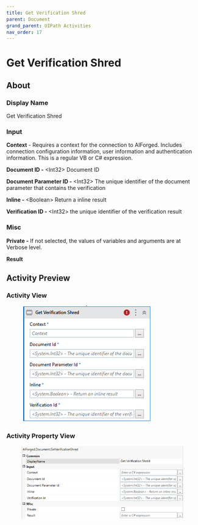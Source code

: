 ```yaml
---
title: Get Verification Shred
parent: Document
grand_parent: UIPath Activities
nav_order: 17
---
```


# Get Verification Shred

## About

### Display Name

Get Verification Shred

### Input

**Context** - Requires a context for the connection to AIForged. Includes connection configuration information, user information and authentication information. This is a regular VB or C# expression.

**Document ID -** \<Int32> Document ID

**Document Parameter ID -** \<Int32> The unique identifier of the document parameter that contains the verification

**Inline -** \<Boolean> Return a inline result

**Verification ID -** \<Int32> the unique identifier of the verification result

### Misc

**Private -** If not selected, the values of variables and arguments are at Verbose level.

**Result**

## Activity Preview

### Activity View

<figure><img src="../../.gitbook/assets/image (1).png" alt=""><figcaption></figcaption></figure>

### Activity Property View

<figure><img src="../../.gitbook/assets/image (15).png" alt=""><figcaption></figcaption></figure>
